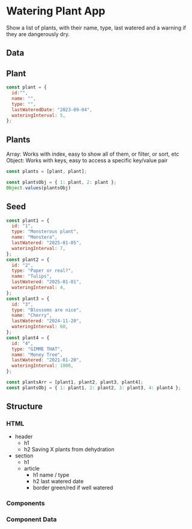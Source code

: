 # Watering Plant App

Show a list of plants, with their name, type, last watered and a warning if they are dangerously dry.

## Data

## Plant

```js
const plant = {
  id:"",
  name: "",
  type: "",
  lastWateredDate: "2023-09-04",
  wateringInterval: 5,
};
```

## Plants

Array: Works with index, easy to show all of them, or filter, or sort, etc
Object: Works with keys, easy to access a specific key/value pair


```js
const plants = [plant, plant];

const plantsObj = { 1: plant, 2: plant };
Object.values(plantsObj)
```

## Seed

```jsx
const plant1 = {
  id: "1",
  type: "Monsterous plant",
  name: "Monstera",
  lastWatered: "2025-01-05",
  wateringInterval: 7,
};
const plant2 = {
  id: "2",
  type: "Paper or real?",
  name: "Tulips",
  lastWatered: "2025-01-01",
  wateringInterval: 4,
};
const plant3 = {
  id: "3",
  type: "Blossoms are nice",
  name: "Cherry",
  lastWatered: "2024-11-20",
  wateringInterval: 60,
};
const plant4 = {
  id: "4",
  type: "GIMME THAT",
  name: "Money Tree",
  lastWatered: "2021-01-20",
  wateringInterval: 1000,
};

const plantsArr = [plant1, plant2, plant3, plant4];
const plantsObj = { 1: plant1, 2: plant2, 3: plant3, 4: plant4 };
```

## Structure

### HTML

- header
  - h1
  - h2 Saving X plants from dehydration
- section
  - h1
  - article
    - h1 name / type
    - h2 last watered date
    - border green/red if well watered

### Components


### Component Data
